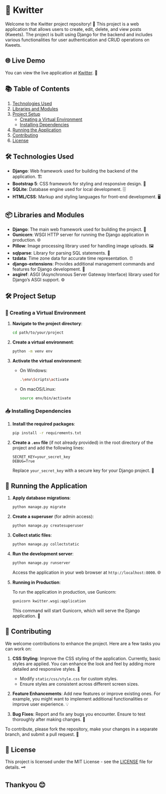 # 🌟 Kwitter
Welcome to the Kwitter project repository! 🎉 This project is a web application that allows users to create, edit, delete, and view posts (Kweets). The project is built using Django for the backend and includes various functionalities for user authentication and CRUD operations on Kweets.

## 🌐 Live Demo

You can view the live application at [Kwitter](https://fs-project.onrender.com). 🚀

## 📚 Table of Contents

1. [Technologies Used](#technologies-used)
2. [Libraries and Modules](#libraries-and-modules)
3. [Project Setup](#project-setup)
   - [Creating a Virtual Environment](#creating-a-virtual-environment)
   - [Installing Dependencies](#installing-dependencies)
4. [Running the Application](#running-the-application)
5. [Contributing](#contributing)
6. [License](#license)

## 🛠️ Technologies Used

- **Django**: Web framework used for building the backend of the application. 🏗️
- **Bootstrap 5**: CSS framework for styling and responsive design. 🎨
- **SQLite**: Database engine used for local development. 🗄️
- **HTML/CSS**: Markup and styling languages for front-end development. 🖥️

## 📦 Libraries and Modules

- **Django**: The main web framework used for building the project. 🚀
- **Gunicorn**: WSGI HTTP server for running the Django application in production. 🌐
- **Pillow**: Image processing library used for handling image uploads. 🖼️
- **sqlparse**: Library for parsing SQL statements. 📜
- **tzdata**: Time zone data for accurate time representation. ⏰
- **django-extensions**: Provides additional management commands and features for Django development. 🔧
- **asgiref**: ASGI (Asynchronous Server Gateway Interface) library used for Django’s ASGI support. ⚙️

## 🛠️ Project Setup

### 🌱 Creating a Virtual Environment

1. **Navigate to the project directory**:
    ```bash
    cd path/to/your/project
    ```

2. **Create a virtual environment**:
    ```bash
    python -m venv env
    ```

3. **Activate the virtual environment**:
    - On Windows:
      ```bash
      .\env\Scripts\activate
      ```
    - On macOS/Linux:
      ```bash
      source env/bin/activate
      ```

### 📥 Installing Dependencies

1. **Install the required packages**:
    ```bash
    pip install -r requirements.txt
    ```

2. **Create a `.env` file** (if not already provided) in the root directory of the project and add the following lines:
    ```env
    SECRET_KEY=your_secret_key
    DEBUG=True
    ```

   Replace `your_secret_key` with a secure key for your Django project. 🔑

## 🚀 Running the Application

1. **Apply database migrations**:
    ```bash
    python manage.py migrate
    ```

2. **Create a superuser** (for admin access):
    ```bash
    python manage.py createsuperuser
    ```

3. **Collect static files**:
    ```bash
    python manage.py collectstatic
    ```

4. **Run the development server**:
    ```bash
    python manage.py runserver
    ```

   Access the application in your web browser at `http://localhost:8000`. 🌐

5. **Running in Production**:

   To run the application in production, use Gunicorn:

    ```bash
    gunicorn kwitter.wsgi:application
    ```

   This command will start Gunicorn, which will serve the Django application. 🚀

## 🤝 Contributing

We welcome contributions to enhance the project. Here are a few tasks you can work on:

1. **CSS Styling**: Improve the CSS styling of the application. Currently, basic styles are applied. You can enhance the look and feel by adding more detailed and responsive styles. 🎨

   - Modify `static/css/style.css` for custom styles.
   - Ensure styles are consistent across different screen sizes.

2. **Feature Enhancements**: Add new features or improve existing ones. For example, you might want to implement additional functionalities or improve user experience. 💡

3. **Bug Fixes**: Report and fix any bugs you encounter. Ensure to test thoroughly after making changes. 🐞

To contribute, please fork the repository, make your changes in a separate branch, and submit a pull request. 🔄

## 📝 License

This project is licensed under the MIT License - see the [LICENSE](LICENSE) file for details. 🗝️

## Thankyou 😊
